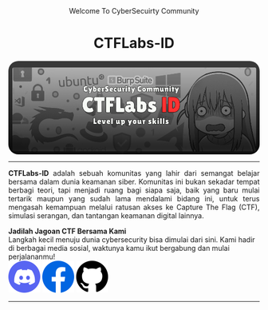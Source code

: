 <div align=center>
  Welcome To CyberSecuirty Community
  <h1><b>CTFLabs-lD</b></h1>
</div>

<a href="https://www.facebook.com/groups/programmerhandal">
  <img src="./cdn/banner.png" align=center style="border-radius: 20px">
</a>

<hr>

<p align=justify>
<b>CTFLabs-ID</b>  adalah sebuah komunitas yang lahir dari semangat belajar bersama dalam dunia keamanan siber. Komunitas ini bukan sekadar tempat berbagi teori, tapi menjadi ruang bagi siapa saja, baik yang baru mulai tertarik maupun yang sudah lama mendalami bidang ini, untuk terus mengasah kemampuan melalui ratusan akses ke Capture The Flag (CTF), simulasi serangan, dan tantangan keamanan digital lainnya.
</p>

<div>
<b>Jadilah Jagoan CTF Bersama Kami</b>
<br>
Langkah kecil menuju dunia cybersecurity bisa dimulai dari sini. Kami hadir di berbagai media sosial, waktunya kamu ikut bergabung dan mulai perjalananmu!<br>
  <a href="https://discord.gg/ctflabsid"><img src="https://raw.githubusercontent.com/CLorant/readme-social-icons/refs/heads/main/large/filled/discord.svg"></a>
  <a href="https://www.facebook.com/groups/1759595061659167/"><img src="https://raw.githubusercontent.com/CLorant/readme-social-icons/refs/heads/main/large/filled/facebook.svg"></a>
  <a href="https://github.com/ctflabs-id/"><img src="https://raw.githubusercontent.com/CLorant/readme-social-icons/refs/heads/main/large/filled/github.svg"></a>
</div>
<hr>
<br>

<!---
<div align=center>
  <br>
  <img src="./ec.png" width="300px" style="border-radius: 10px">
</div>
--->
